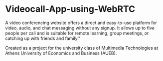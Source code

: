 # Videocall-App-using-WebRTC
A video conferencing website offers a direct and easy-to-use platform for video, audio, and chat messaging without any signup. It allows up to five people per call and is suitable for remote learning, group meetings, or catching up with friends and family."

Created as a project for the university class of Multimedia Technologies at Athens University of Economics and Business (AUEB).
